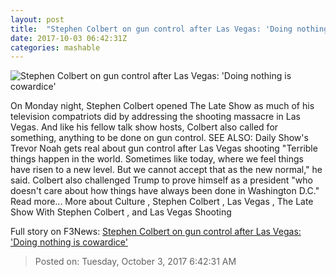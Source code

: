 ```yaml
---
layout: post
title:  "Stephen Colbert on gun control after Las Vegas: 'Doing nothing is cowardice'"
date: 2017-10-03 06:42:31Z
categories: mashable
---
```


![Stephen Colbert on gun control after Las Vegas: 'Doing nothing is cowardice'](https://i.amz.mshcdn.com/g40oZIR3otnYAJVrqdCU64AWNHI=/1200x630/2017%2F10%2F03%2F0b%2Fe96386947f1441f4b3b1f9ad7397eeca.05e8c.png)

On Monday night, Stephen Colbert opened The Late Show as much of his television compatriots did by addressing the shooting massacre in Las Vegas. And like his fellow talk show hosts, Colbert also called for something, anything to be done on gun control. SEE ALSO: Daily Show's Trevor Noah gets real about gun control after Las Vegas shooting "Terrible things happen in the world. Sometimes like today, where we feel things have risen to a new level. But we cannot accept that as the new normal," he said. Colbert also challenged Trump to prove himself as a president "who doesn't care about how things have always been done in Washington D.C." Read more... More about Culture , Stephen Colbert , Las Vegas , The Late Show With Stephen Colbert , and Las Vegas Shooting


Full story on F3News: [Stephen Colbert on gun control after Las Vegas: 'Doing nothing is cowardice'](http://www.f3nws.com/n/hsPDkC)

> Posted on: Tuesday, October 3, 2017 6:42:31 AM
